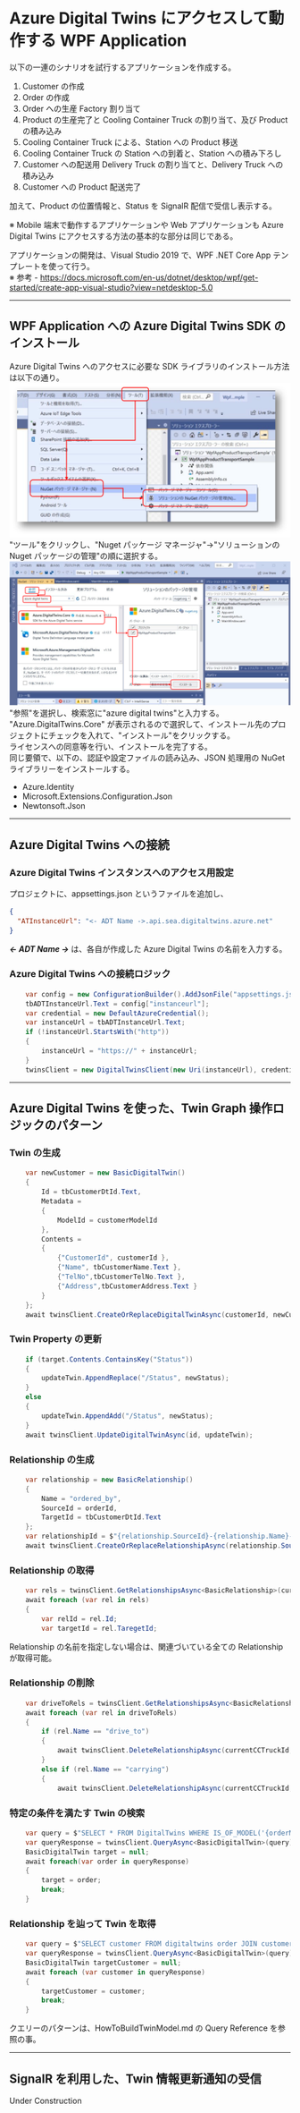 # Azure Digital Twins にアクセスして動作する WPF Application 

以下の一連のシナリオを試行するアプリケーションを作成する。    
1. Customer の作成  
1. Order の作成  
1. Order への生産 Factory 割り当て  
1. Product の生産完了と Cooling Container Truck の割り当て、及び Product の積み込み  
1. Cooling Container Truck による、Station への Product 移送  
1. Cooling Container Truck の Station への到着と、Station への積み下ろし  
1. Customer への配送用 Delivery Truck の割り当てと、Delivery Truck への積み込み  
1. Customer への Product 配送完了  

加えて、Product の位置情報と、Status を SignalR 配信で受信し表示する。  

※ Mobile 端末で動作するアプリケーションや Web アプリケーションも Azure Digital Twins にアクセスする方法の基本的な部分は同じである。  

アプリケーションの開発は、Visual Studio 2019 で、WPF .NET Core App テンプレートを使って行う。  
※ 参考 - https://docs.microsoft.com/en-us/dotnet/desktop/wpf/get-started/create-app-visual-studio?view=netdesktop-5.0  

---
## WPF Application への Azure Digital Twins SDK のインストール  
Azure Digital Twins へのアクセスに必要な SDK ライブラリのインストール方法は以下の通り。  
![Add Nuget Packge](images/wpfapp/add_nuget.svg) 
"ツール"をクリックし、"Nuget パッケージ マネージャ"→"ソリューションの Nuget パッケージの管理"の順に選択する。  
![Install ADT SDK](images/wpfapp/install_adtsdk.svg)  
"参照"を選択し、検索窓に"azure digital twins"と入力する。  
"Azure.DigitalTwins.Core" が表示されるので選択して、インストール先のプロジェクトにチェックを入れて、"インストール"をクリックする。  
ライセンスへの同意等を行い、インストールを完了する。  
同じ要領で、以下の、認証や設定ファイルの読み込み、JSON 処理用の NuGet ライブラリーをインストールする。  
- Azure.Identity  
- Microsoft.Extensions.Configuration.Json  
- Newtonsoft.Json  

---
## Azure Digital Twins への接続  
### Azure Digital Twins インスタンスへのアクセス用設定  
プロジェクトに、appsettings.json というファイルを追加し、  
```json
{
  "ATInstanceUrl": "<- ADT Name ->.api.sea.digitaltwins.azure.net"
}
```
<b><i>&lt;- ADT Name -&gt;</i></b> は、各自が作成した Azure Digital Twins の名前を入力する。  

### Azure Digital Twins への接続ロジック   
```cs
    var config = new ConfigurationBuilder().AddJsonFile("appsettings.json", optional: false, reloadOnChange: false).Build();
    tbADTInstanceUrl.Text = config["instanceurl"];
    var credential = new DefaultAzureCredential();
    var instanceUrl = tbADTInstanceUrl.Text;
    if (!instanceUrl.StartsWith("http"))
    {
        instanceUrl = "https://" + instanceUrl;
    }
    twinsClient = new DigitalTwinsClient(new Uri(instanceUrl), credential);
```

---
## Azure Digital Twins を使った、Twin Graph 操作ロジックのパターン  

### Twin の生成  
```cs
    var newCustomer = new BasicDigitalTwin()
    {
        Id = tbCustomerDtId.Text,
        Metadata =
        {
            ModelId = customerModelId
        },
        Contents =
        {
            {"CustomerId", customerId },
            {"Name", tbCustomerName.Text },
            {"TelNo",tbCustomerTelNo.Text },
            {"Address",tbCustomerAddress.Text }
        }
    };
    await twinsClient.CreateOrReplaceDigitalTwinAsync(customerId, newCustomer);
```

### Twin Property の更新
```cs
    if (target.Contents.ContainsKey("Status"))
    {
        updateTwin.AppendReplace("/Status", newStatus);
    }
    else
    {
        updateTwin.AppendAdd("/Status", newStatus);
    }
    await twinsClient.UpdateDigitalTwinAsync(id, updateTwin);
```


### Relationship の生成 
```cs
    var relationship = new BasicRelationship()
    {
        Name = "ordered_by",
        SourceId = orderId,
        TargetId = tbCustomerDtId.Text
    };
    var relationshipId = $"{relationship.SourceId}-{relationship.Name}-{relationship.TargetId}";
    await twinsClient.CreateOrReplaceRelationshipAsync(relationship.SourceId, relationshipId, relationship);
```

### Relationship の取得  
```cs
    var rels = twinsClient.GetRelationshipsAsync<BasicRelationship>(currentDestinationStationId, relationshipName: "sort_to");
    await foreach (var rel in rels)
    {
        var relId = rel.Id;
        var targetId = rel.TaregetId;
```
Relationship の名前を指定しない場合は、関連づいている全ての Relationship が取得可能。  

### Relationship の削除  
```cs
    var driveToRels = twinsClient.GetRelationshipsAsync<BasicRelationship>(currentCCTruckId);
    await foreach (var rel in driveToRels)
    {
        if (rel.Name == "drive_to")
        {
            await twinsClient.DeleteRelationshipAsync(currentCCTruckId, rel.Id);
        }
        else if (rel.Name == "carrying")
        {
            await twinsClient.DeleteRelationshipAsync(currentCCTruckId, rel.Id);
```

### 特定の条件を満たす Twin の検索  
```cs
    var query = $"SELECT * FROM DigitalTwins WHERE IS_OF_MODEL('{orderModelId}') AND $dtId='{id}'";
    var queryResponse = twinsClient.QueryAsync<BasicDigitalTwin>(query);
    BasicDigitalTwin target = null;
    await foreach(var order in queryResponse)
    {
        target = order;
        break;
    }
```

### Relationship を辿って Twin を取得  
```cs
    var query = $"SELECT customer FROM digitaltwins order JOIN customer RELATED order.order_by WHERE order.OrderId = '{currentOrderId}' AND IS_OF_MODEL(order, '{orderModelId}')";
    var queryResponse = twinsClient.QueryAsync<BasicDigitalTwin>(query);
    BasicDigitalTwin targetCustomer = null;
    await foreach (var customer in queryResponse)
    {
        targetCustomer = customer;
        break;
    }
```
クエリーのパターンは、HowToBuildTwinModel.md の Query Reference を参照の事。  


---
## SignalR を利用した、Twin 情報更新通知の受信  

Under Construction  

